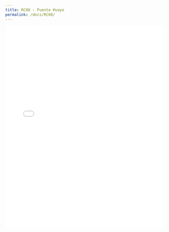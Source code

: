```yaml
---
title: RC08 - Puente Huayo
permalink: /docs/RC08/
---
```


<iframe width="100%" height="640" allowfullscreen style="border-style:none;" src="/assets/docs/sites/RC08/app-files/"></iframe>
